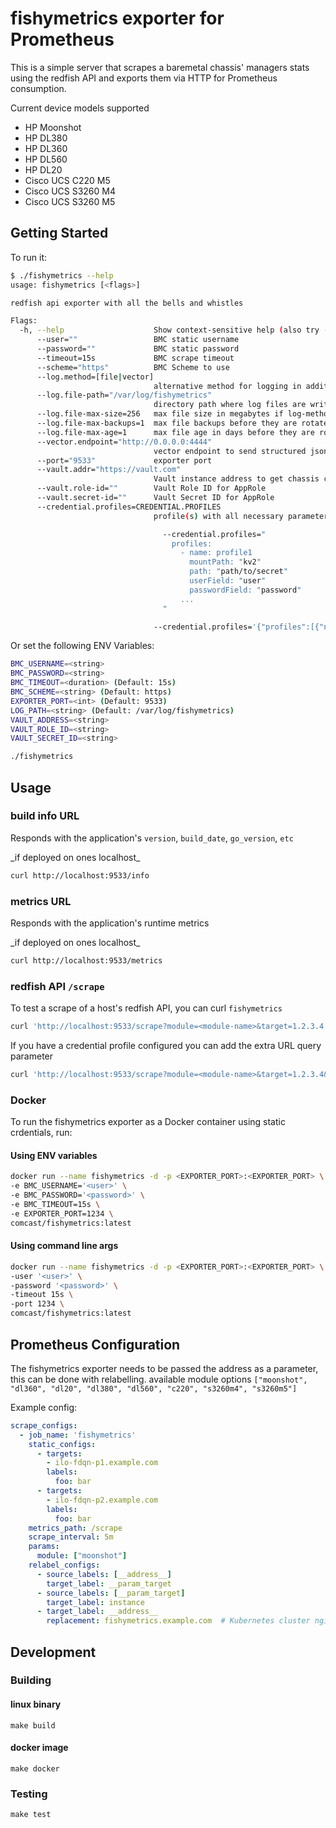 # fishymetrics exporter for Prometheus

This is a simple server that scrapes a baremetal chassis' managers stats using the redfish API and 
exports them via HTTP for Prometheus consumption.

Current device models supported
- HP Moonshot
- HP DL380
- HP DL360
- HP DL560
- HP DL20
- Cisco UCS C220 M5
- Cisco UCS S3260 M4
- Cisco UCS S3260 M5

## Getting Started

To run it:

```bash
$ ./fishymetrics --help
usage: fishymetrics [<flags>]

redfish api exporter with all the bells and whistles

Flags:
  -h, --help                    Show context-sensitive help (also try --help-long and --help-man).
      --user=""                 BMC static username
      --password=""             BMC static password
      --timeout=15s             BMC scrape timeout
      --scheme="https"          BMC Scheme to use
      --log.method=[file|vector]
                                alternative method for logging in addition to stdout
      --log.file-path="/var/log/fishymetrics"
                                directory path where log files are written if log-method is file
      --log.file-max-size=256   max file size in megabytes if log-method is file
      --log.file-max-backups=1  max file backups before they are rotated if log-method is file
      --log.file-max-age=1      max file age in days before they are rotated if log-method is file
      --vector.endpoint="http://0.0.0.0:4444"
                                vector endpoint to send structured json logs to
      --port="9533"             exporter port
      --vault.addr="https://vault.com"
                                Vault instance address to get chassis credentials from
      --vault.role-id=""        Vault Role ID for AppRole
      --vault.secret-id=""      Vault Secret ID for AppRole
      --credential.profiles=CREDENTIAL.PROFILES
                                profile(s) with all necessary parameters to obtain BMC credential from secrets backend, i.e.

                                  --credential.profiles="
                                    profiles:
                                      - name: profile1
                                        mountPath: "kv2"
                                        path: "path/to/secret"
                                        userField: "user"
                                        passwordField: "password"
                                      ...
                                  "

                                --credential.profiles='{"profiles":[{"name":"profile1","mountPath":"kv2","path":"path/to/secret","userField":"user","passwordField":"password"},...]}'
```

Or set the following ENV Variables:
```bash
BMC_USERNAME=<string>
BMC_PASSWORD=<string>
BMC_TIMEOUT=<duration> (Default: 15s)
BMC_SCHEME=<string> (Default: https)
EXPORTER_PORT=<int> (Default: 9533)
LOG_PATH=<string> (Default: /var/log/fishymetrics)
VAULT_ADDRESS=<string>
VAULT_ROLE_ID=<string>
VAULT_SECRET_ID=<string>
```
```bash
./fishymetrics
```

## Usage

### build info URL

Responds with the application's `version`, `build_date`, `go_version`, `etc`

<aside class="notice">
_if deployed on ones localhost_
</aside>

```bash
curl http://localhost:9533/info
```

### metrics URL

Responds with the application's runtime metrics

<aside class="notice">
_if deployed on ones localhost_
</aside>

```bash
curl http://localhost:9533/metrics
```

### redfish API `/scrape`

To test a scrape of a host's redfish API, you can curl `fishymetrics`

```bash
curl 'http://localhost:9533/scrape?module=<module-name>&target=1.2.3.4'
```

If you have a credential profile configured you can add the extra URL query parameter

```bash
curl 'http://localhost:9533/scrape?module=<module-name>&target=1.2.3.4&credential_profile=<profile-name>'
```

### Docker

To run the fishymetrics exporter as a Docker container using static crdentials, run:

#### Using ENV variables
```bash
docker run --name fishymetrics -d -p <EXPORTER_PORT>:<EXPORTER_PORT> \
-e BMC_USERNAME='<user>' \
-e BMC_PASSWORD='<password>' \
-e BMC_TIMEOUT=15s \
-e EXPORTER_PORT=1234 \
comcast/fishymetrics:latest
```

#### Using command line args
```bash
docker run --name fishymetrics -d -p <EXPORTER_PORT>:<EXPORTER_PORT> \
-user '<user>' \
-password '<password>' \
-timeout 15s \
-port 1234 \
comcast/fishymetrics:latest
```

## Prometheus Configuration

The fishymetrics exporter needs to be passed the address as a parameter, this can be
done with relabelling. available module options `["moonshot", "dl360", "dl20", "dl380", "dl560", "c220", "s3260m4", "s3260m5"]`

Example config:
```YAML
scrape_configs:
  - job_name: 'fishymetrics'
    static_configs:
      - targets:
        - ilo-fdqn-p1.example.com
        labels:
          foo: bar
      - targets:
        - ilo-fdqn-p2.example.com
        labels:
          foo: bar
    metrics_path: /scrape
    scrape_interval: 5m
    params:
      module: ["moonshot"]
    relabel_configs:
      - source_labels: [__address__]
        target_label: __param_target
      - source_labels: [__param_target]
        target_label: instance
      - target_label: __address__
        replacement: fishymetrics.example.com  # Kubernetes cluster nginx-ingress FQDN or any host IP/FQDN you deployed with
```

## Development

### Building

#### linux binary
```
make build
```

#### docker image
```
make docker
```

### Testing

```
make test
```
